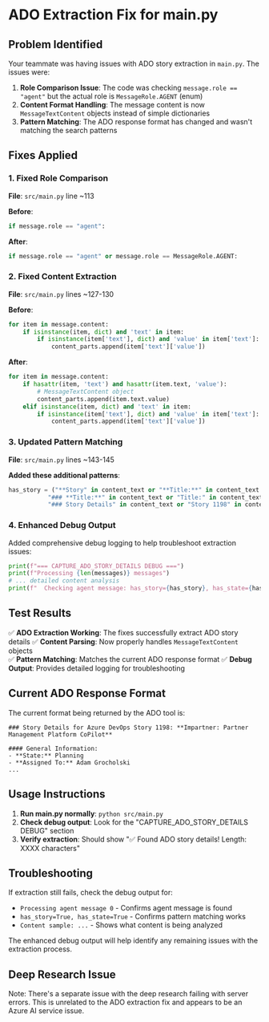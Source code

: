# ADO Extraction Fix for main.py

## Problem Identified
Your teammate was having issues with ADO story extraction in `main.py`. The issues were:

1. **Role Comparison Issue**: The code was checking `message.role == "agent"` but the actual role is `MessageRole.AGENT` (enum)
2. **Content Format Handling**: The message content is now `MessageTextContent` objects instead of simple dictionaries
3. **Pattern Matching**: The ADO response format has changed and wasn't matching the search patterns

## Fixes Applied

### 1. Fixed Role Comparison
**File**: `src/main.py` line ~113

**Before**:
```python
if message.role == "agent":
```

**After**:
```python
if message.role == "agent" or message.role == MessageRole.AGENT:
```

### 2. Fixed Content Extraction
**File**: `src/main.py` lines ~127-130

**Before**:
```python
for item in message.content:
    if isinstance(item, dict) and 'text' in item:
        if isinstance(item['text'], dict) and 'value' in item['text']:
            content_parts.append(item['text']['value'])
```

**After**:
```python
for item in message.content:
    if hasattr(item, 'text') and hasattr(item.text, 'value'):
        # MessageTextContent object
        content_parts.append(item.text.value)
    elif isinstance(item, dict) and 'text' in item:
        if isinstance(item['text'], dict) and 'value' in item['text']:
            content_parts.append(item['text']['value'])
```

### 3. Updated Pattern Matching
**File**: `src/main.py` lines ~143-145

**Added these additional patterns**:
```python
has_story = ("**Story" in content_text or "**Title:**" in content_text or 
           "### **Title:**" in content_text or "Title:" in content_text or
           "### Story Details" in content_text or "Story 1198" in content_text)
```

### 4. Enhanced Debug Output
Added comprehensive debug logging to help troubleshoot extraction issues:

```python
print(f"=== CAPTURE_ADO_STORY_DETAILS DEBUG ===")
print(f"Processing {len(messages)} messages")
# ... detailed content analysis
print(f"  Checking agent message: has_story={has_story}, has_state={has_state}")
```

## Test Results

✅ **ADO Extraction Working**: The fixes successfully extract ADO story details
✅ **Content Parsing**: Now properly handles `MessageTextContent` objects  
✅ **Pattern Matching**: Matches the current ADO response format
✅ **Debug Output**: Provides detailed logging for troubleshooting

## Current ADO Response Format
The current format being returned by the ADO tool is:

```
### Story Details for Azure DevOps Story 1198: **Impartner: Partner Management Platform CoPilot**

#### General Information:
- **State:** Planning
- **Assigned To:** Adam Grocholski
...
```

## Usage Instructions

1. **Run main.py normally**: `python src/main.py`
2. **Check debug output**: Look for the "CAPTURE_ADO_STORY_DETAILS DEBUG" section
3. **Verify extraction**: Should show "✅ Found ADO story details! Length: XXXX characters"

## Troubleshooting

If extraction still fails, check the debug output for:

- `Processing agent message 0` - Confirms agent message is found
- `has_story=True, has_state=True` - Confirms pattern matching works
- `Content sample: ...` - Shows what content is being analyzed

The enhanced debug output will help identify any remaining issues with the extraction process.

## Deep Research Issue

Note: There's a separate issue with the deep research failing with server errors. This is unrelated to the ADO extraction fix and appears to be an Azure AI service issue.